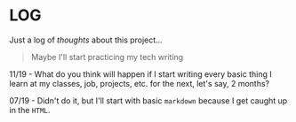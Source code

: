 # LOG
Just a log of _thoughts_ about this project...

> Maybe I'll start practicing my tech writing

11/19 - What do you think will happen if I start writing every basic thing I learn at my classes, job, projects, etc. for the next, let's say, 2 months?

07/19 - Didn't do it, but I'll start with basic `markdown` because I get caught up in the `HTML`.
